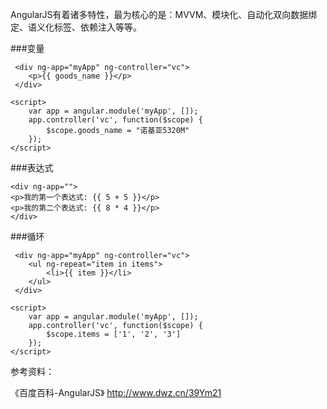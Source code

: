 
AngularJS有着诸多特性，最为核心的是：MVVM、模块化、自动化双向数据绑定、语义化标签、依赖注入等等。

###变量

```
 <div ng-app="myApp" ng-controller="vc">
	<p>{{ goods_name }}</p>
 </div>

<script>
	var app = angular.module('myApp', []);
	app.controller('vc', function($scope) {
	    $scope.goods_name = "诺基亚5320M"
	});
</script>
```

###表达式

```
<div ng-app="">
<p>我的第一个表达式: {{ 5 + 5 }}</p>
<p>我的第二个表达式: {{ 8 * 4 }}</p>
</div>
```
###循环

```
 <div ng-app="myApp" ng-controller="vc">
 	<ul ng-repeat="item in items">
 		<li>{{ item }}</li>
 	</ul>
 </div>

<script>
	var app = angular.module('myApp', []);
	app.controller('vc', function($scope) {
	    $scope.items = ['1', '2', '3']
	});
</script>

```

参考资料：

《百度百科-AngularJS》 <http://www.dwz.cn/39Ym21>